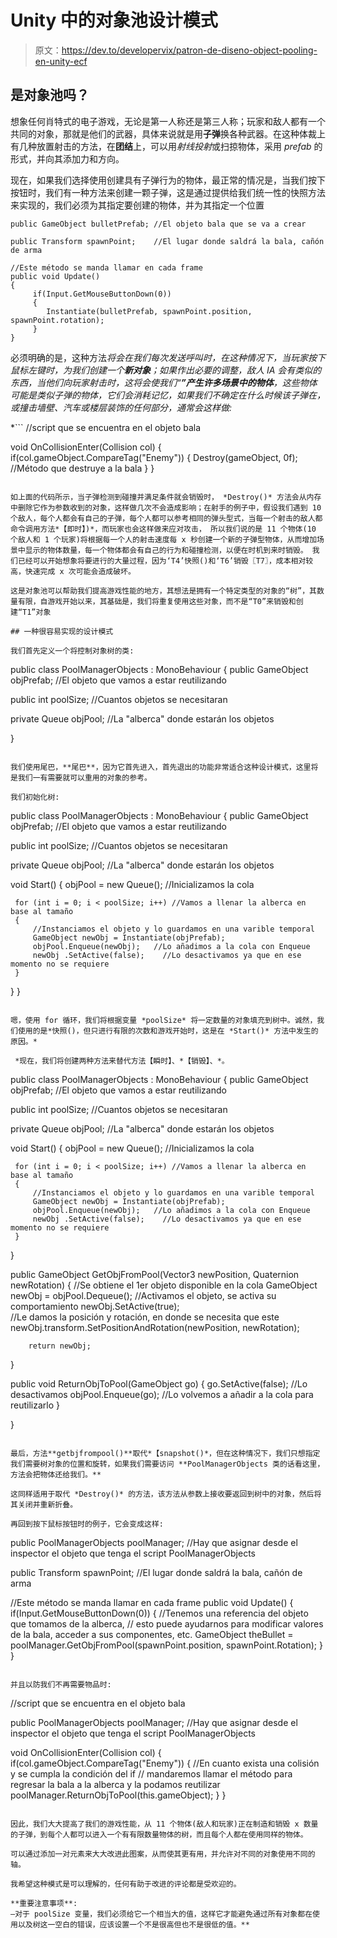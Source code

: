 # Unity 中的对象池设计模式

> 原文：<https://dev.to/developervix/patron-de-diseno-object-pooling-en-unity-ecf>

## 是对象池吗？

想象任何肖特式的电子游戏，无论是第一人称还是第三人称；玩家和敌人都有一个共同的对象，那就是他们的武器，具体来说就是用**子弹**换各种武器。在这种体裁上有几种放置射击的方法，在**团结**上，可以用*射线投射*或扫掠物体，采用 *prefab* 的形式，并向其添加力和方向。

现在，如果我们选择使用创建具有子弹行为的物体，最正常的情况是，当我们按下按钮时，我们有一种方法来创建一颗子弹，这是通过提供给我们统一性的快照方法来实现的，我们必须为其指定要创建的物体，并为其指定一个位置

```
public GameObject bulletPrefab; //El objeto bala que se va a crear

public Transform spawnPoint;    //El lugar donde saldrá la bala, cañón de arma

//Este método se manda llamar en cada frame
public void Update()
{
     if(Input.GetMouseButtonDown(0))
     {
        Instantiate(bulletPrefab, spawnPoint.position, spawnPoint.rotation);
     }
} 
```

必须明确的是，这种方法*将会在我们每次发送呼叫时，在这种情况下，当玩家按下鼠标左键时，为我们创建一个**新对象**；如果作出必要的调整，敌人 IA 会有类似的东西，当他们向玩家射击时，这将会使我们“**”产生许多场景中的物体**，这些物体可能是类似子弹的物体，它们会消耗记忆，如果我们不确定在什么时候该子弹在，或撞击墙壁、汽车或楼层装饰的任何部分，通常会这样做:* 

 *```
//script que se encuentra en el objeto bala

void OnCollisionEnter(Collision col)
{
    if(col.gameObject.CompareTag("Enemy"))
    {
       Destroy(gameObject, 0f); //Método que destruye a la bala
    } 
} 
```

如上面的代码所示，当子弹检测到碰撞并满足条件就会销毁时， *Destroy()* 方法会从内存中删除它作为参数收到的对象，这样做几次不会造成影响；在射手的例子中，假设我们遇到 10 个敌人，每个人都会有自己的子弹，每个人都可以参考相同的弹头型式，当每一个射击的敌人都命令调用方法*【即时】)*，而玩家也会这样做来应对攻击， 所以我们说的是 11 个物体(10 个敌人和 1 个玩家)将根据每一个人的射击速度每 x 秒创建一个新的子弹型物体，从而增加场景中显示的物体数量，每一个物体都会有自己的行为和碰撞检测，以便在时机到来时销毁。 我们已经可以开始想象将要进行的大量过程，因为‘T4’快照()和‘T6’销毁〖T7〗，成本相对较高，快速完成 x 次可能会造成破坏。

这是对象池可以帮助我们提高游戏性能的地方，其想法是拥有一个特定类型的对象的“树”，其数量有限，自游戏开始以来，其基础是，我们将重复使用这些对象，而不是“T0”来销毁和创建“T1”对象

## 一种很容易实现的设计模式

我们首先定义一个将控制对象树的类:

```
public class PoolManagerObjects : MonoBehaviour
{
   public GameObject objPrefab;  //El objeto que vamos a estar reutilizando

   public int poolSize;          //Cuantos objetos se necesitaran

   private Queue<GameObject> objPool; //La "alberca" donde estarán los objetos

} 
```

我们使用尾巴，**尾巴**，因为它首先进入，首先退出的功能非常适合这种设计模式，这里将是我们一有需要就可以重用的对象的参考。

我们初始化树:

```
public class PoolManagerObjects : MonoBehaviour
{
   public GameObject objPrefab;  //El objeto que vamos a estar reutilizando

   public int poolSize;          //Cuantos objetos se necesitaran

   private Queue<GameObject> objPool; //La "alberca" donde estarán los objetos

   void Start()
   {
     objPool = new Queue<GameObject>();  //Inicializamos la cola

     for (int i = 0; i < poolSize; i++) //Vamos a llenar la alberca en base al tamaño
     {
         //Instanciamos el objeto y lo guardamos en una varible temporal 
         GameObject newObj = Instantiate(objPrefab);  
         objPool.Enqueue(newObj);   //Lo añadimos a la cola con Enqueue
         newObj .SetActive(false);    //Lo desactivamos ya que en ese momento no se requiere
     }
   }
} 
```

嗯，使用 for 循环，我们将根据变量 *poolSize* 将一定数量的对象填充到树中。诚然，我们使用的是*快照()，但只进行有限的次数和游戏开始时，这是在 *Start()* 方法中发生的原因。*

 *现在，我们将创建两种方法来替代方法【瞬时】、*【销毁】、*。

```
public class PoolManagerObjects : MonoBehaviour
{
   public GameObject objPrefab;  //El objeto que vamos a estar reutilizando

   public int poolSize;          //Cuantos objetos se necesitaran

   private Queue<GameObject> objPool; //La "alberca" donde estarán los objetos

   void Start()
   {
     objPool = new Queue<GameObject>();  //Inicializamos la cola

     for (int i = 0; i < poolSize; i++) //Vamos a llenar la alberca en base al tamaño
     {
         //Instanciamos el objeto y lo guardamos en una varible temporal 
         GameObject newObj = Instantiate(objPrefab);  
         objPool.Enqueue(newObj);   //Lo añadimos a la cola con Enqueue
         newObj .SetActive(false);    //Lo desactivamos ya que en ese momento no se requiere
     }
   }

   public GameObject GetObjFromPool(Vector3 newPosition, Quaternion newRotation)
   {
        //Se obtiene el 1er objeto disponible en la cola
        GameObject newObj = objPool.Dequeue();
        //Activamos el objeto, se activa su comportamiento
        newObj.SetActive(true);        
        //Le damos la posición y rotación, en donde se necesita que este
        newObj.transform.SetPositionAndRotation(newPosition, newRotation);    

        return newObj;
   }

   public void ReturnObjToPool(GameObject go)
   {
        go.SetActive(false);    //Lo desactivamos
        objPool.Enqueue(go); //Lo volvemos a añadir a la cola para reutilizarlo
   }

} 
```

最后，方法**getbjfrompool()**取代*【snapshot()*，但在这种情况下，我们只想指定我们需要树对象的位置和旋转，如果我们需要访问 **PoolManagerObjects 类的话看这里，方法会把物体还给我们。**

这同样适用于取代 *Destroy()* 的方法，该方法从参数上接收要返回到树中的对象，然后将其关闭并重新折叠。

再回到按下鼠标按钮时的例子，它会变成这样:

```
public PoolManagerObjects poolManager; //Hay que asignar desde el inspector el objeto que tenga el script PoolManagerObjects 

public Transform spawnPoint;    //El lugar donde saldrá la bala, cañón de arma

//Este método se manda llamar en cada frame
public void Update()
{
     if(Input.GetMouseButtonDown(0))
     {
        //Tenemos una referencia del objeto que tomamos de la alberca, 
       // esto puede ayudarnos para modificar valores de la bala, acceder a sus componentes, etc.
        GameObject theBullet = poolManager.GetObjFromPool(spawnPoint.position, spawnPoint.Rotation);
     }
} 
```

并且以防我们不再需要物品时:

```
//script que se encuentra en el objeto bala

public PoolManagerObjects poolManager; //Hay que asignar desde el inspector el objeto que tenga el script PoolManagerObjects 

void OnCollisionEnter(Collision col)
{
    if(col.gameObject.CompareTag("Enemy"))
    {
       //En cuanto exista una colisión y se cumpla la condición del if
       // mandaremos llamar el método para regresar la bala a la alberca y la podamos reutilizar
       poolManager.ReturnObjToPool(this.gameObject);
    } 
} 
```

因此，我们大大提高了我们的游戏性能，从 11 个物体(敌人和玩家)正在制造和销毁 x 数量的子弹，到每个人都可以进入一个有有限数量物体的树，而且每个人都在使用同样的物体。

可以通过添加一对元素来大大改进此图案，从而使其更有用，并允许对不同的对象使用不同的轴。

我希望这种模式是可以理解的，任何有助于改进的评论都是受欢迎的。

**重要注意事项**:
—对于 poolSize 变量，我们必须给它一个相当大的值，这样它才能避免通过所有对象都在使用以及树这一空白的错误，应该设置一个不是很高但也不是很低的值。**